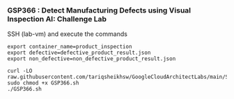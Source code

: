 ### GSP366 :  Detect Manufacturing Defects using Visual Inspection AI: Challenge Lab 

SSH (lab-vm) and execute the commands 

```
export container_name=product_inspection
export defective=defective_product_result.json
export non_defective=non_defective_product_result.json
```

```
curl -LO raw.githubusercontent.com/tariqsheikhsw/GoogleCloudArchitectLabs/main/Solutions/GSP366.sh
sudo chmod +x GSP366.sh
./GSP366.sh
```
